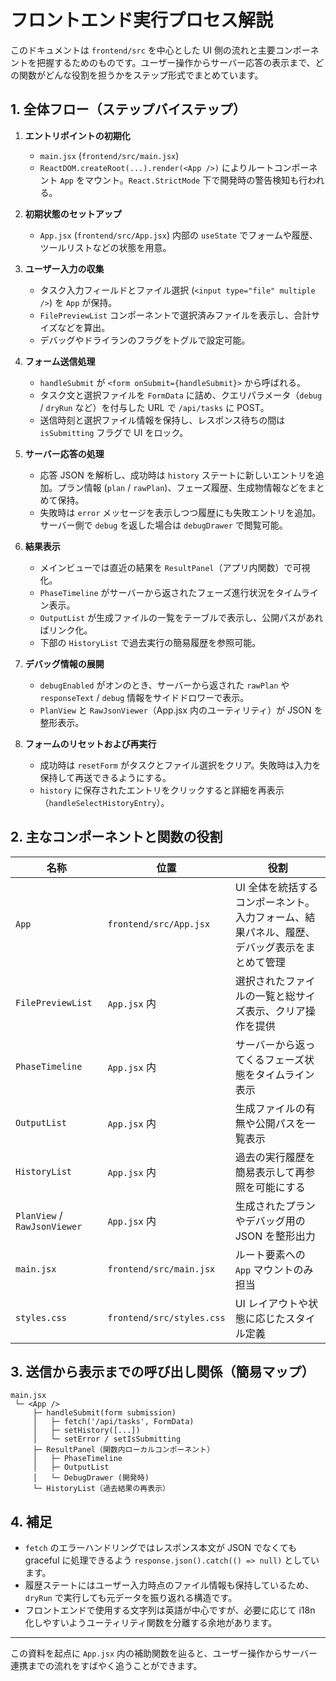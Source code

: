 # フロントエンド実行プロセス解説

このドキュメントは `frontend/src` を中心とした UI 側の流れと主要コンポーネントを把握するためのものです。ユーザー操作からサーバー応答の表示まで、どの関数がどんな役割を担うかをステップ形式でまとめています。

## 1. 全体フロー（ステップバイステップ）

1. **エントリポイントの初期化**  
   - `main.jsx` (`frontend/src/main.jsx`)  
   - `ReactDOM.createRoot(...).render(<App />)` によりルートコンポーネント `App` をマウント。`React.StrictMode` 下で開発時の警告検知も行われる。

2. **初期状態のセットアップ**  
   - `App.jsx` (`frontend/src/App.jsx`) 内部の `useState` でフォームや履歴、ツールリストなどの状態を用意。  

3. **ユーザー入力の収集**  
   - タスク入力フィールドとファイル選択 (`<input type="file" multiple />`) を `App` が保持。  
   - `FilePreviewList` コンポーネントで選択済みファイルを表示し、合計サイズなどを算出。  
   - デバッグやドライランのフラグをトグルで設定可能。

4. **フォーム送信処理**  
   - `handleSubmit` が `<form onSubmit={handleSubmit}>` から呼ばれる。  
   - タスク文と選択ファイルを `FormData` に詰め、クエリパラメータ（`debug` / `dryRun` など）を付与した URL で `/api/tasks` に POST。  
   - 送信時刻と選択ファイル情報を保持し、レスポンス待ちの間は `isSubmitting` フラグで UI をロック。

5. **サーバー応答の処理**  
   - 応答 JSON を解析し、成功時は `history` ステートに新しいエントリを追加。プラン情報 (`plan` / `rawPlan`)、フェーズ履歴、生成物情報などをまとめて保持。  
   - 失敗時は `error` メッセージを表示しつつ履歴にも失敗エントリを追加。サーバー側で `debug` を返した場合は `debugDrawer` で閲覧可能。

6. **結果表示**  
   - メインビューでは直近の結果を `ResultPanel`（アプリ内関数）で可視化。  
   - `PhaseTimeline` がサーバーから返されたフェーズ進行状況をタイムライン表示。  
   - `OutputList` が生成ファイルの一覧をテーブルで表示し、公開パスがあればリンク化。  
   - 下部の `HistoryList` で過去実行の簡易履歴を参照可能。

7. **デバッグ情報の展開**  
   - `debugEnabled` がオンのとき、サーバーから返された `rawPlan` や `responseText` / `debug` 情報をサイドドロワーで表示。  
   - `PlanView` と `RawJsonViewer`（App.jsx 内のユーティリティ）が JSON を整形表示。

8. **フォームのリセットおよび再実行**  
   - 成功時は `resetForm` がタスクとファイル選択をクリア。失敗時は入力を保持して再送できるようにする。  
   - `history` に保存されたエントリをクリックすると詳細を再表示（`handleSelectHistoryEntry`）。

## 2. 主なコンポーネントと関数の役割

| 名称 | 位置 | 役割 |
| --- | --- | --- |
| `App` | `frontend/src/App.jsx` | UI 全体を統括するコンポーネント。入力フォーム、結果パネル、履歴、デバッグ表示をまとめて管理 |
| `FilePreviewList` | `App.jsx` 内 | 選択されたファイルの一覧と総サイズ表示、クリア操作を提供 |
| `PhaseTimeline` | `App.jsx` 内 | サーバーから返ってくるフェーズ状態をタイムライン表示 |
| `OutputList` | `App.jsx` 内 | 生成ファイルの有無や公開パスを一覧表示 |
| `HistoryList` | `App.jsx` 内 | 過去の実行履歴を簡易表示して再参照を可能にする |
| `PlanView` / `RawJsonViewer` | `App.jsx` 内 | 生成されたプランやデバッグ用の JSON を整形出力 |
| `main.jsx` | `frontend/src/main.jsx` | ルート要素への `App` マウントのみ担当 |
| `styles.css` | `frontend/src/styles.css` | UI レイアウトや状態に応じたスタイル定義 |

## 3. 送信から表示までの呼び出し関係（簡易マップ）

```
main.jsx
 └─ <App />
     ├─ handleSubmit(form submission)
     │   ├─ fetch('/api/tasks', FormData)
     │   ├─ setHistory([...])
     │   └─ setError / setIsSubmitting
     ├─ ResultPanel（関数内ローカルコンポーネント）
     │   ├─ PhaseTimeline
     │   ├─ OutputList
     │   └─ DebugDrawer (開発時)
     └─ HistoryList（過去結果の再表示）
```

## 4. 補足

- `fetch` のエラーハンドリングではレスポンス本文が JSON でなくても graceful に処理できるよう `response.json().catch(() => null)` としています。  
- 履歴ステートにはユーザー入力時点のファイル情報も保持しているため、`dryRun` で実行しても元データを振り返れる構造です。  
- フロントエンドで使用する文字列は英語が中心ですが、必要に応じて i18n 化しやすいようユーティリティ関数を分離する余地があります。

---

この資料を起点に `App.jsx` 内の補助関数を辿ると、ユーザー操作からサーバー連携までの流れをすばやく追うことができます。

